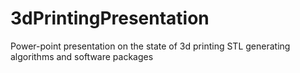 # 3dPrintingPresentation
Power-point presentation on the state of 3d printing STL generating algorithms and software packages
